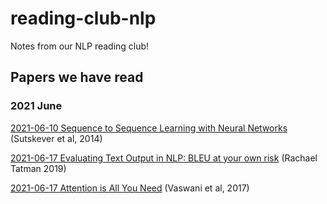# reading-club-nlp
Notes from our NLP reading club!

## Papers we have read

### 2021 June

 [2021-06-10 Sequence to Sequence Learning with Neural Networks](./2021/June/2021-06-10%20Seq2Seq.pdf) (Sutskever et al, 2014)

 [2021-06-17 Evaluating Text Output in NLP: BLEU at your own risk](./2021/June/2021-06-17_Bleu.pdf) (Rachael Tatman 2019)  

 [2021-06-17 Attention is All You Need](./2021/June/2021-06-24_Attention_is_All_you_need.pdf) (Vaswani et al, 2017)  